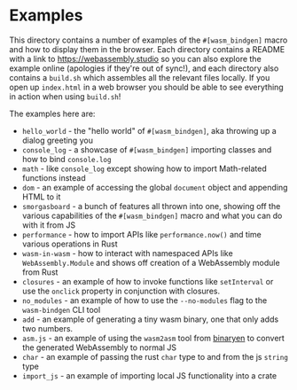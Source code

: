 # Examples

This directory contains a number of examples of the `#[wasm_bindgen]` macro and
how to display them in the browser. Each directory contains a README with a link
to https://webassembly.studio so you can also explore the example online
(apologies if they're out of sync!), and each directory also contains a
`build.sh` which assembles all the relevant files locally. If you open up
`index.html` in a web browser you should be able to see everything in action
when using `build.sh`!

The examples here are:

* `hello_world` - the "hello world" of `#[wasm_bindgen]`, aka throwing up a
  dialog greeting you
* `console_log` - a showcase of `#[wasm_bindgen]` importing classes and how to
  bind `console.log`
* `math` - like `console_log` except showing how to import Math-related
  functions instead
* `dom` - an example of accessing the global `document` object and appending
  HTML to it
* `smorgasboard` - a bunch of features all thrown into one, showing off the
  various capabilities of the `#[wasm_bindgen]` macro and what you can do with
  it from JS
* `performance` - how to import APIs like `performance.now()` and time various
  operations in Rust
* `wasm-in-wasm` - how to interact with namespaced APIs like
  `WebAssembly.Module` and shows off creation of a WebAssembly module from Rust
* `closures` - an example of how to invoke functions like `setInterval` or use
  the `onclick` property in conjunction with closures.
* `no_modules` - an example of how to use the `--no-modules` flag to
  the `wasm-bindgen` CLI tool
* `add` - an example of generating a tiny wasm binary, one that only adds two
  numbers.
* `asm.js` - an example of using the `wasm2asm` tool from [binaryen] to convert
  the generated WebAssembly to normal JS
* `char` - an example of passing the rust `char` type to and from the js `string` type
* `import_js` - an example of importing local JS functionality into a crate

[binaryen]: https://github.com/WebAssembly/binaryen
